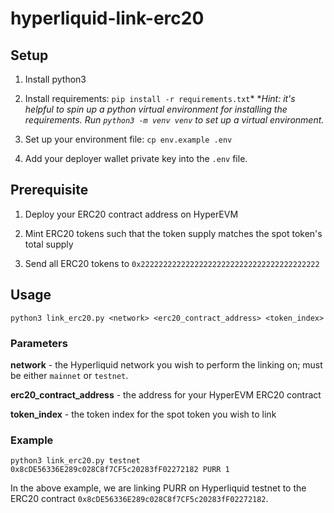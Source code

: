 # hyperliquid-link-erc20

## Setup

1. Install python3

2. Install requirements: `pip install -r requirements.txt`*
  \**Hint: it's helpful to spin up a python virtual environment for installing the requirements. Run `python3 -m venv venv` to set up a virtual environment.*

3. Set up your environment file: `cp env.example .env`

4. Add your deployer wallet private key into the `.env` file.

## Prerequisite

1. Deploy your ERC20 contract address on HyperEVM

2. Mint ERC20 tokens such that the token supply matches the spot token's total supply

3. Send all ERC20 tokens to `0x2222222222222222222222222222222222222222`

## Usage

```
python3 link_erc20.py <network> <erc20_contract_address> <token_index>
```

### Parameters

**network** - the Hyperliquid network you wish to perform the linking on; must be either `mainnet` or `testnet`.

**erc20_contract_address** - the address for your HyperEVM ERC20 contract

**token_index** - the token index for the spot token you wish to link


### Example

```
python3 link_erc20.py testnet 0x8cDE56336E289c028C8f7CF5c20283fF02272182 PURR 1
```

In the above example, we are linking PURR on Hyperliquid testnet to the ERC20 contract `0x8cDE56336E289c028C8f7CF5c20283fF02272182`.
